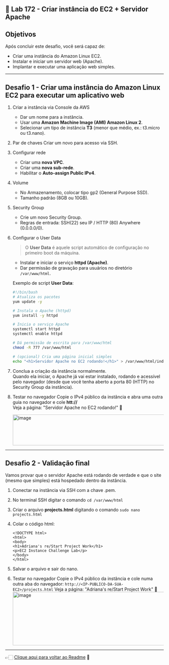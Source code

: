 ## 🧪 Lab 172 - Criar instância do EC2 + Servidor Apache

## Objetivos

Após concluir este desafio, você será capaz de:

- Criar uma instância do Amazon Linux EC2.  
- Instalar e iniciar um servidor web (Apache).  
- Implantar e executar uma aplicação web simples.

---

## Desafio 1 - Criar uma instância do Amazon Linux EC2 para executar um aplicativo web

1. Criar a instância via Console da AWS
   - Dar um nome para a instância.  
   - Usar uma **Amazon Machine Image (AMI) Amazon Linux 2**.  
   - Selecionar um tipo de instância **T3** (menor que médio, ex.: t3.micro ou t3.nano).  

2. Par de chaves
   Criar um novo para acesso via SSH.
   
3. Configurar rede
   - Criar uma **nova VPC**.  
   - Criar uma **nova sub-rede**.  
   - Habilitar o **Auto-assign Public IPv4**.  

4. Volume
   - No Armazenamento, colocar tipo gp2 (General Purpose SSD).  
   - Tamanho padrão (8GB ou 10GB).

5. Security Group
   - Crie um novo Security Group.
   - Regras de entrada: SSH(22) seu IP / HTTP (80) Anywhere (0.0.0.0/0).  

6. Configurar o User Data
   > O **User Data** é aquele script automático de configuração no primeiro boot da máquina.
   
   - Instalar e iniciar o serviço **httpd (Apache)**.  
   - Dar permissão de gravação para usuários no diretório `/var/www/html`.  
  
   Exemplo de script **User Data**:  
   ```bash
   #!/bin/bash
   # Atualiza os pacotes
   yum update -y

   # Instala o Apache (httpd)
   yum install -y httpd

   # Inicia o serviço Apache
   systemctl start httpd
   systemctl enable httpd

   # Dá permissão de escrita para /var/www/html
   chmod -R 777 /var/www/html

   # (opcional) Cria uma página inicial simples
   echo "<h1>Servidor Apache no EC2 rodando!</h1>" > /var/www/html/index.html
   ```

7. Conclua a criação da instância normalmente.  
   Quando ela iniciar, o Apache já vai estar instalado, rodando e acessível pelo navegador (desde que você tenha aberto a porta 80 (HTTP) 
   no Security Group da instância).

8. Testar no navegador
   Copie o IPv4 público da instância e abra uma outra guia no navegador e cole **htt://<seu-ip-publico>**  
   Veja a página: "Servidor Apache no EC2 rodando!" 🎉  
   
   <img width="822" height="98" alt="image" src="https://github.com/user-attachments/assets/d6a7d454-d6e0-430c-9e91-4dc3cb8a8142" />

---

## Desafio 2 - Validação final
Vamos provar que o servidor Apache está rodando de verdade e que o site (mesmo que simples) está hospedado dentro da instância.  

1. Conectar na instância via SSH com a chave .pem.
   
2. No terminal SSH digitar o comando ```cd /var/www/html```  

3. Criar o arquivo **projects.html** digitando o comando ```sudo nano projects.html```  

4. Colar o código html:
   ```
   <!DOCTYPE html>
   <html>
   <body>
   <h1>Adriana's re/Start Project Work</h1>
   <p>EC2 Instance Challenge Lab</p>
   </body>
   </html>
   ```

5. Salvar o arquivo e sair do nano.

6. Testar no navegador
   Copie o IPv4 público da instância e cole numa outra aba do navegador:
   ```http://<IP-PUBLICO-DA-SUA-EC2>/projects.html```
   Veja a página: "Adriana's re/Start Project Work" 🎉  
   <img width="816" height="170" alt="image" src="https://github.com/user-attachments/assets/088a5ba1-533f-4276-be90-deae9870a541" />

---

👉🏻 [Clique aqui para voltar ao Readme](https://github.com/DrikaDev/Estudando-AWS-Cloud-Practitioner/blob/main/README.md) 📒
